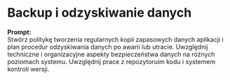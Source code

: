 # Backup i odzyskiwanie danych

**Prompt:**  
Stwórz politykę tworzenia regularnych kopii zapasowych danych aplikacji i plan procedur odzyskiwania danych po awarii lub utracie. Uwzględnij techniczne i organizacyjne aspekty bezpieczeństwa danych na różnych poziomach systemu. Uwzględnij prace z repozytoruim kodu i systemem kontroli wersji.
